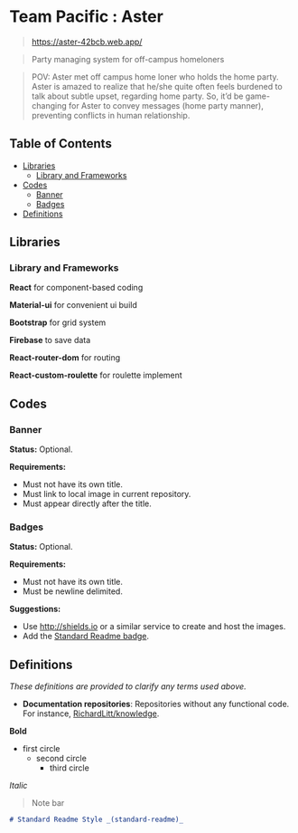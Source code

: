 # Team Pacific : Aster

> https://aster-42bcb.web.app/ 

> Party managing system for off-campus homeloners

> POV: Aster met off campus home loner who holds the home party. Aster is amazed to realize that he/she quite often feels burdened to talk about subtle upset, regarding home party. So, it’d be game-changing for Aster to convey messages (home party manner), preventing conflicts in human relationship.

## Table of Contents

- [Libraries](#libraries)
  - [Library and Frameworks](#library-and-frameworks)
- [Codes](#codes)
  - [Banner](#banner)
  - [Badges](#badges)
- [Definitions](#definitions)

## Libraries

### Library and Frameworks

**React** for component-based coding

**Material-ui** for convenient ui build

**Bootstrap** for grid system

**Firebase** to save data

**React-router-dom** for routing

**React-custom-roulette** for roulette implement

## Codes




### Banner
**Status:** Optional.

**Requirements:**
- Must not have its own title.
- Must link to local image in current repository.
- Must appear directly after the title.

### Badges
**Status:** Optional.

**Requirements:**
- Must not have its own title.
- Must be newline delimited.

**Suggestions:**
- Use http://shields.io or a similar service to create and host the images.
- Add the [Standard Readme badge](https://github.com/RichardLitt/standard-readme#badge).


## Definitions

_These definitions are provided to clarify any terms used above._

- **Documentation repositories**: Repositories without any functional code. For instance, [RichardLitt/knowledge](https://github.com/RichardLitt/knowledge).










**Bold**
  - first circle
    - second circle
      - third circle

_Italic_
> Note bar

  ```markdown
  # Standard Readme Style _(standard-readme)_
  ```


